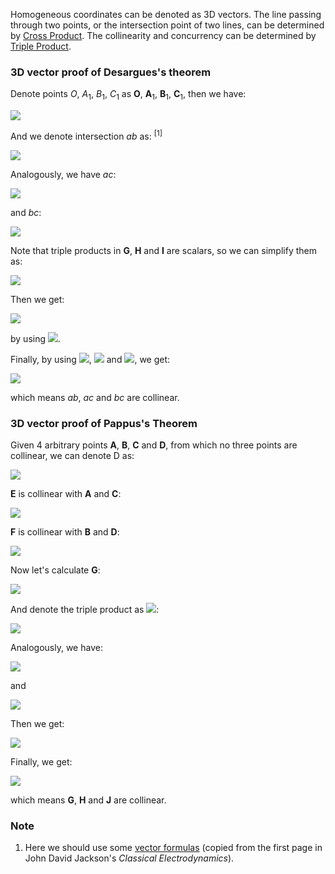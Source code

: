 Homogeneous coordinates can be denoted as 3D vectors. The line passing through two points, or the intersection point of two lines, can be determined by [Cross Product](https://en.wikipedia.org/wiki/Cross_product). The collinearity and concurrency can be determined by [Triple Product](https://en.wikipedia.org/wiki/Triple_product).

### 3D vector proof of Desargues's theorem

Denote points *O*, *A*<sub>1</sub>, *B*<sub>1</sub>, *C*<sub>1</sub> as **O**, **A**<sub>1</sub>, **B**<sub>1</sub>, **C**<sub>1</sub>, then we have:

<img src="https://latex.codecogs.com/gif.latex?\begin{cases}\mathbf{A_2}=p\mathbf{O}+q\mathbf{A_1}\\\mathbf{B_2}=r\mathbf{O}+s\mathbf{B_1}\\\mathbf{C_2}=t\mathbf{O}+u\mathbf{C_1}\end{cases}">

And we denote intersection *ab* as: <sup>[1]</sup>

<img src="https://latex.codecogs.com/gif.latex?{\mathbf{G}=(\mathbf{A_1}\times\mathbf{B_1})\times(\mathbf{A_2}\times\mathbf{B_2})=[(\mathbf{A_1}\times\mathbf{B_1})\cdot\mathbf{B_2}]\mathbf{A_2}-[(\mathbf{A_1}\times\mathbf{B_1})\cdot\mathbf{A_2}]\mathbf{B_2}=\dots=[(\mathbf{A_1}\times\mathbf{B_1})\cdot\mathbf{O}](qr\mathbf{A_1}-ps\mathbf{B_1})}">

Analogously, we have *ac*:

<img src="https://latex.codecogs.com/gif.latex?\mathbf{H}=[(\mathbf{C_1}\times\mathbf{A_1})\cdot\mathbf{O}](pu\mathbf{C_1}-qt\mathbf{A_1})">

and *bc*:

<img src="https://latex.codecogs.com/gif.latex?\mathbf{J}=[(\mathbf{B_1}\times\mathbf{C_1})\cdot\mathbf{O}](st\mathbf{B_1}-ru\mathbf{C_1})">

Note that triple products in **G**, **H** and **I** are scalars, so we can simplify them as:

<img src="https://latex.codecogs.com/gif.latex?\begin{cases}a=(\mathbf{B_1}\times\mathbf{C_1})\cdot\mathbf{O}\\b=(\mathbf{C_1}\times\mathbf{A_1})\cdot\mathbf{O}\\c=(\mathbf{A_1}\times\mathbf{B_1})\cdot\mathbf{O}\end{cases}">

Then we get:

<img src="https://latex.codecogs.com/gif.latex?{\mathbf{H}\times\mathbf{J}=ab(pu\mathbf{C_1}-qt\mathbf{A_1})\times(st\mathbf{B_1}-ru\mathbf{C_1})=ab(pstu\mathbf{C_1}\times\mathbf{B_1}-qst^2\mathbf{A_1}\times\mathbf{B_1}+qrtu\mathbf{A_1}\times\mathbf{C_1})}">

by using <img src="https://latex.codecogs.com/gif.latex?\mathbf{C_1}\times\mathbf{C_1}=0">.

Finally, by using <img src="https://latex.codecogs.com/gif.latex?\mathbf{A_1}\cdot(\mathbf{A_1}\times\mathbf{B_1})=0">, <img src="https://latex.codecogs.com/gif.latex?\mathbf{B_1}\cdot(\mathbf{A_1}\times\mathbf{B_1})=0"> and <img src="https://latex.codecogs.com/gif.latex?\mathbf{A_1}\cdot(\mathbf{C_1}\times\mathbf{B_1})=\mathbf{B_1}\cdot(\mathbf{A_1}\times\mathbf{C_1})">, we get:

<img src="https://latex.codecogs.com/gif.latex?\begin{array}{l}\mathbf{G}\cdot(\mathbf{H}\times\mathbf{J})=abc(qr\mathbf{A_1}-ps\mathbf{B_1})\cdot(pstu\mathbf{C_1}\times\mathbf{B_1}-qst^2\mathbf{A_1}\times\mathbf{B_1}+qrtu\mathbf{A_1}\times\mathbf{C_1})=\\abc[pqrstu\mathbf{A_1}\cdot(\mathbf{C_1}\times\mathbf{B_1})-pqrstu\mathbf{B_1}\cdot(\mathbf{A_1}\times\mathbf{C_1})]=0\end{array}">

which means *ab*, *ac* and *bc* are collinear.

### 3D vector proof of Pappus's Theorem

Given 4 arbitrary points **A**, **B**, **C** and **D**, from which no three points are collinear, we can denote D as:

<img src="https://latex.codecogs.com/gif.latex?\mathbf{D}=\mathbf{A}+p\mathbf{B}+q\mathbf{C}">

**E** is collinear with **A** and **C**:

<img src="https://latex.codecogs.com/gif.latex?\mathbf{E}=\mathbf{A}+r\mathbf{C}">

**F** is collinear with **B** and **D**:

<img src="https://latex.codecogs.com/gif.latex?\mathbf{F}=s\mathbf{B}+\mathbf{D}=\mathbf{A}+(p+s)\mathbf{B}+q\mathbf{C}">

Now let's calculate **G**:

<img src="https://latex.codecogs.com/gif.latex?\mathbf{G}={(\mathbf{A}\times\mathbf{B})\times(\mathbf{D}\times\mathbf{E})=[(\mathbf{A}\times\mathbf{B})\cdot\mathbf{E}]\mathbf{D}-[(\mathbf{A}\times\mathbf{B})\cdot\mathbf{D}]\mathbf{E}=\left[(\mathbf{A}\times\mathbf{B})\cdot\mathbf{C}\right](r\mathbf{D}-q\mathbf{E})}">

And denote the triple product as <img src="https://latex.codecogs.com/gif.latex?t=(\mathbf{A}\times\mathbf{B})\cdot\mathbf{C}">:

<img src="https://latex.codecogs.com/gif.latex?\mathbf{G}=t(r\mathbf{D}-q\mathbf{E})=t[(r-q)\mathbf{A}+pr\mathbf{B}]">

Analogously, we have:

<img src="https://latex.codecogs.com/gif.latex?\mathbf{H}=(\mathbf{B}\times\mathbf{C})\times(\mathbf{E}\times\mathbf{F})=\dots=-t[(p+s)\mathbf{B}+(q-r)\mathbf{C}]">

and

<img src="https://latex.codecogs.com/gif.latex?\mathbf{J}=(\mathbf{C}\times\mathbf{D})\times(\mathbf{F}\times\mathbf{A})=\dots=-t[(p+s)\mathbf{A}+p(p+s)\mathbf{B}+pq\mathbf{C}]">

Then we get:

<img src="https://latex.codecogs.com/gif.latex?{\mathbf{H}\times\mathbf{J}=t^2[(p+s)^2\mathbf{B}\times\mathbf{A}+pr(p+s)\mathbf{B}\times\mathbf{C}+(p+s)(q-r)\mathbf{C}\times\mathbf{A}]">

Finally, we get:

<img src="https://latex.codecogs.com/gif.latex?\mathbf{G}\cdot(\mathbf{H}\times\mathbf{J})=t^3[pr(p+s)(r-q)\mathbf{A}\cdot(\mathbf{B}\times\mathbf{C})+pr(p+s)(q-r)\mathbf{B}\cdot(\mathbf{C}\times\mathbf{A})]=0">

which means **G**, **H** and **J** are collinear.

### Note

1. Here we should use some [vector formulas](diagrams/vector-formulas.png) (copied from the first page in John David Jackson's *Classical Electrodynamics*).